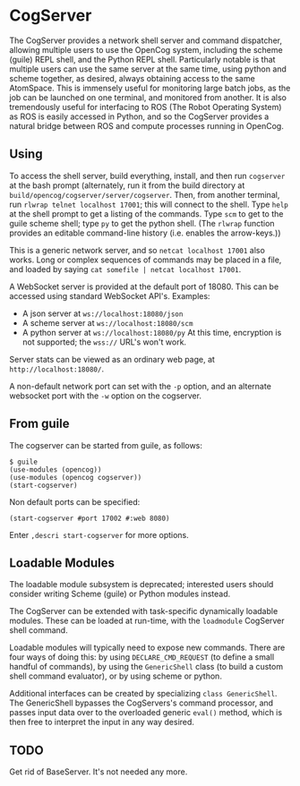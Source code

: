 
CogServer
=========
The CogServer provides a network shell server and command dispatcher,
allowing multiple users to use the OpenCog system, including the
scheme (guile) REPL shell, and the Python REPL shell. Particularly
notable is that multiple users can use the same server at the same time,
using python and scheme together, as desired, always obtaining access
to the same AtomSpace.  This is immensely useful for monitoring large
batch jobs, as the job can be launched on one terminal, and monitored
from another. It is also tremendously useful for interfacing to ROS
(The Robot Operating System) as ROS is easily accessed in Python, and
so the CogServer provides a natural bridge between ROS and compute
processes running in OpenCog.

Using
-----
To access the shell server, build everything, install, and then run
`cogserver` at the bash prompt (alternately, run it from the build
directory at `build/opencog/cogserver/server/cogserver`.  Then, from
another terminal, run `rlwrap telnet localhost 17001`; this will
connect to the shell.  Type `help` at the shell prompt to get a
listing of the commands. Type `scm` to get to the guile scheme shell;
type `py` to get the python shell.  (The `rlwrap` function provides
an editable command-line history (i.e. enables the arrow-keys.))

This is a generic network server, and so `netcat localhost 17001`
also works. Long or complex sequences of commands may be placed in a
file, and loaded by saying `cat somefile | netcat localhost 17001`.

A WebSocket server is provided at the default port of 18080. This
can be accessed using standard WebSocket API's. Examples:
* A json server at `ws://localhost:18080/json`
* A scheme server at `ws://localhost:18080/scm`
* A python server at `ws://localhost:18080/py`
At this time, encryption is not supported; the `wss://` URL's won't
work.

Server stats can be viewed as an ordinary web page, at
`http://localhost:18080/`.

A non-default network port can set with the `-p` option, and an
alternate websocket port with the `-w` option on the cogserver.

From guile
----------
The cogserver can be started from guile, as follows:
```
$ guile
(use-modules (opencog))
(use-modules (opencog cogserver))
(start-cogserver)
```
Non default ports can be specified:
```
(start-cogserver #port 17002 #:web 8080)
```
Enter `,descri start-cogserver` for more options.

Loadable Modules
----------------
The loadable module subsystem is deprecated; interested users should
consider writing Scheme (guile) or Python modules instead.

The CogServer can be extended with task-specific dynamically loadable
modules. These can be loaded at run-time, with the `loadmodule`
CogServer shell command.

Loadable modules will typically need to expose new commands. There are
four ways of doing this: by using `DECLARE_CMD_REQUEST` (to define a
small handful of commands), by using the `GenericShell` class (to build
a custom shell command evaluator), or by using scheme or python.

Additional interfaces can be created by specializing
`class GenericShell`.  The GenericShell bypasses the CogServers's
command processor, and passes input data over to the overloaded
generic `eval()` method, which is then free to interpret the input
in any way desired.

TODO
----
Get rid of BaseServer. It's not needed any more.
